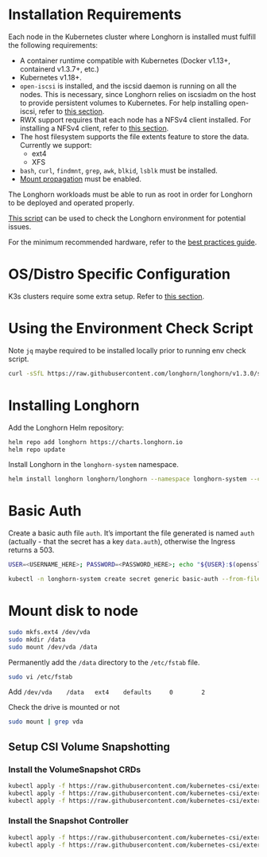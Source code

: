 # Installation Requirements

Each node in the Kubernetes cluster where Longhorn is installed must fulfill the following requirements:

- A container runtime compatible with Kubernetes (Docker v1.13+, containerd v1.3.7+, etc.)
- Kubernetes v1.18+.
- `open-iscsi` is installed, and the iscsid daemon is running on all the nodes. This is necessary, since Longhorn relies on iscsiadm on the host to provide persistent volumes to Kubernetes. For help installing open-iscsi, refer to [this section](https://openebs.io/docs/user-guides/prerequisites#ubuntu).
- RWX support requires that each node has a NFSv4 client installed.
    For installing a NFSv4 client, refer to [this section](https://longhorn.io/docs/1.3.0/deploy/install/#installing-nfsv4-client).
- The host filesystem supports the file extents feature to store the data. Currently we support:
    - ext4
    - XFS
- `bash`, `curl`, `findmnt`, `grep`, `awk`, `blkid`, `lsblk` must be installed.
- [Mount propagation](https://kubernetes-csi.github.io/docs/deploying.html#enabling-mount-propagation) must be enabled.

The Longhorn workloads must be able to run as root in order for Longhorn to be deployed and operated properly.

[This script](https://longhorn.io/docs/1.3.0/deploy/install/#using-the-environment-check-script) can be used to check the Longhorn environment for potential issues.

For the minimum recommended hardware, refer to the [best practices guide](https://longhorn.io/docs/1.3.0/best-practices/#minimum-recommended-hardware).

# OS/Distro Specific Configuration

K3s clusters require some extra setup. Refer to [this section](https://longhorn.io/docs/1.3.0/advanced-resources/os-distro-specific/csi-on-k3s).

# Using the Environment Check Script

Note `jq` maybe required to be installed locally prior to running env check script.

```sh
curl -sSfL https://raw.githubusercontent.com/longhorn/longhorn/v1.3.0/scripts/environment_check.sh | bash
```

# Installing Longhorn

Add the Longhorn Helm repository:

```sh
helm repo add longhorn https://charts.longhorn.io
helm repo update
```

Install Longhorn in the `longhorn-system` namespace.

```sh
helm install longhorn longhorn/longhorn --namespace longhorn-system --create-namespace
```

# Basic Auth

Create a basic auth file `auth`. It’s important the file generated is named `auth` (actually - that the secret has a key `data.auth`), otherwise the Ingress returns a 503.

```sh
USER=<USERNAME_HERE>; PASSWORD=<PASSWORD_HERE>; echo "${USER}:$(openssl passwd -stdin -apr1 <<< ${PASSWORD})" >> auth
```

```sh
kubectl -n longhorn-system create secret generic basic-auth --from-file=auth
```

# Mount disk to node

```sh
sudo mkfs.ext4 /dev/vda
sudo mkdir /data
sudo mount /dev/vda /data
```

Permanently add the `/data` directory to the `/etc/fstab` file.

```sh
sudo vi /etc/fstab
```
Add `/dev/vda    /data   ext4    defaults     0        2`

Check the drive is mounted or not

```sh
sudo mount | grep vda
```

## Setup CSI Volume Snapshotting

### Install the VolumeSnapshot CRDs

```sh
kubectl apply -f https://raw.githubusercontent.com/kubernetes-csi/external-snapshotter/v4.1.1/client/config/crd/snapshot.storage.k8s.io_volumesnapshotclasses.yaml
kubectl apply -f https://raw.githubusercontent.com/kubernetes-csi/external-snapshotter/v4.1.1/client/config/crd/snapshot.storage.k8s.io_volumesnapshotcontents.yaml
kubectl apply -f https://raw.githubusercontent.com/kubernetes-csi/external-snapshotter/v4.1.1/client/config/crd/snapshot.storage.k8s.io_volumesnapshots.yaml
```

### Install the Snapshot Controller

```sh
kubectl apply -f https://raw.githubusercontent.com/kubernetes-csi/external-snapshotter/v4.1.1/deploy/kubernetes/snapshot-controller/rbac-snapshot-controller.yaml
kubectl apply -f https://raw.githubusercontent.com/kubernetes-csi/external-snapshotter/v4.1.1/deploy/kubernetes/snapshot-controller/setup-snapshot-controller.yaml
```